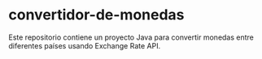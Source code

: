 # convertidor-de-monedas
Este repositorio contiene un proyecto Java para convertir monedas entre diferentes países usando Exchange Rate API. 
